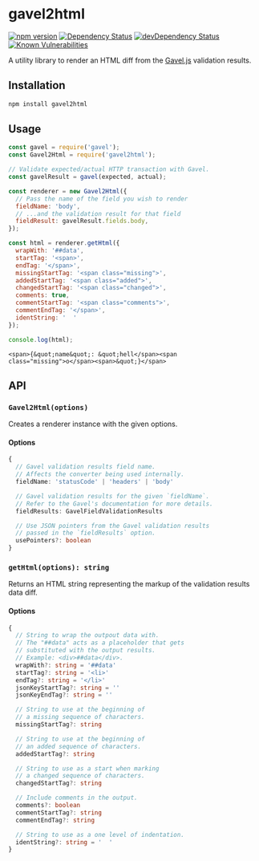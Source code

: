 # gavel2html

[![npm version](https://badge.fury.io/js/gavel2html.svg)](https://badge.fury.io/js/gavel2html)
[![Dependency Status](https://david-dm.org/apiaryio/gavel2html.svg)](https://david-dm.org/apiaryio/gavel2html)
[![devDependency Status](https://david-dm.org/apiaryio/gavel2html/dev-status.svg)](https://david-dm.org/apiaryio/gavel2html?type=dev)
[![Known Vulnerabilities](https://snyk.io/test/npm/gavel2html/badge.svg)](https://snyk.io/test/npm/gavel2html)

A utility library to render an HTML diff from the [Gavel.js][] validation results.

## Installation

```bash
npm install gavel2html
```

## Usage

```js
const gavel = require('gavel');
const Gavel2Html = require('gavel2html');

// Validate expected/actual HTTP transaction with Gavel.
const gavelResult = gavel(expected, actual);

const renderer = new Gavel2Html({
  // Pass the name of the field you wish to render
  fieldName: 'body',
  // ...and the validation result for that field
  fieldResult: gavelResult.fields.body,
});

const html = renderer.getHtml({
  wrapWith: '##data',
  startTag: '<span>',
  endTag: '</span>',
  missingStartTag: '<span class="missing">',
  addedStartTag: '<span class="added">',
  changedStartTag: '<span class="changed">',
  comments: true,
  commentStartTag: '<span class="comments">',
  commentEndTag: '</span>',
  identString: '  '
});

console.log(html);
```

```
<span>{&quot;name&quot;: &quot;hell</span><span class="missing">o</span><span>&quot;}</span>
```
## API

### `Gavel2Html(options)`

Creates a renderer instance with the given options.

#### Options

```ts
{
  // Gavel validation results field name.
  // Affects the converter being used internally.
  fieldName: 'statusCode' | 'headers' | 'body'

  // Gavel validation results for the given `fieldName`.
  // Refer to the Gavel's documentation for more details.
  fieldResults: GavelFieldValidationResults

  // Use JSON pointers from the Gavel validation results
  // passed in the `fieldResults` option.
  usePointers?: boolean
}
```

### `getHtml(options): string`

Returns an HTML string representing the markup of the validation results data diff.

#### Options

```ts
{
  // String to wrap the outpout data with.
  // The "##data" acts as a placeholder that gets
  // substituted with the output results.
  // Example: <div>##data</div>.
  wrapWith?: string = '##data'
  startTag?: string = '<li>'
  endTag?: string = '</li>'
  jsonKeyStartTag?: string = ''
  jsonKeyEndTag?: string = ''

  // String to use at the beginning of
  // a missing sequence of characters.
  missingStartTag?: string

  // String to use at the beginning of
  // an added sequence of characters.
  addedStartTag?: string

  // String to use as a start when marking
  // a changed sequence of characters.
  changedStartTag?: string

  // Include comments in the output.
  comments?: boolean
  commentStartTag?: string
  commentEndTag?: string

  // String to use as a one level of indentation.
  identString?: string = '  '
}
```

[Gavel.js]: https://github.com/apiaryio/gavel.js
